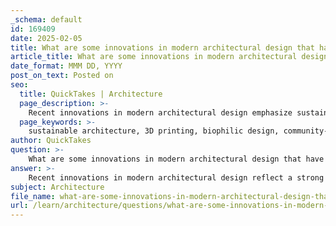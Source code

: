 ```yaml
---
_schema: default
id: 169409
date: 2025-02-05
title: What are some innovations in modern architectural design that have emerged recently?
article_title: What are some innovations in modern architectural design that have emerged recently?
date_format: MMM DD, YYYY
post_on_text: Posted on
seo:
  title: QuickTakes | Architecture
  page_description: >-
    Recent innovations in modern architectural design emphasize sustainability, technology integration, and community-focused approaches, highlighting trends like sustainable materials, 3D printing, biophilic design, and adaptive reuse.
  page_keywords: >-
    sustainable architecture, 3D printing, biophilic design, community-centered design, adaptive reuse, smart technology integration, floating homes, tiny homes, LED lighting applications
author: QuickTakes
question: >-
    What are some innovations in modern architectural design that have emerged recently?
answer: >-
    Recent innovations in modern architectural design reflect a strong emphasis on sustainability, technology integration, and community-centered approaches. Here are some key trends and innovations that have emerged recently:\n\n1. **Sustainable Architecture**: Sustainability has become a fundamental principle in architectural design. This includes the use of energy-efficient materials, passive solar architecture, and green roofs. Architects are increasingly focused on creating buildings that minimize environmental impact while maximizing resource efficiency.\n\n2. **3D Printing**: The advent of 3D printing technology is revolutionizing the construction process. It allows for the creation of complex and customized shapes with high precision, making building design more efficient, sustainable, and cost-effective. This technology is expected to play a significant role in shaping the future of architecture.\n\n3. **Biophilic Design**: There is a growing trend towards biophilic urbanism, which emphasizes the connection between nature and architecture. This design philosophy incorporates natural elements into buildings, such as ample natural light, green plants, and outdoor spaces, promoting well-being and a healthier living environment.\n\n4. **Community-Centered Design**: Modern architectural practices are increasingly focusing on inclusivity and accessibility. Designs are being developed to accommodate a diverse range of individuals, including those with disabilities. This trend aims to create spaces that are welcoming and functional for everyone.\n\n5. **Adaptive Reuse**: The trend of adaptive reuse continues to gain traction, where existing buildings are repurposed rather than demolished. This approach not only conserves resources but also preserves cultural heritage and reduces the environmental impact associated with new construction.\n\n6. **Smart Technology Integration**: The integration of smart technologies into architectural design is becoming more prevalent. This includes the use of Building Information Modeling (BIM) and the Internet of Things (IoT) to enhance building functionality, energy management, and user experience.\n\n7. **Floating and Tiny Homes**: Innovations in housing design are also evident with the rise of floating homes and tiny homes. These designs prioritize space efficiency, sustainability, and adaptability to changing living conditions, addressing modern challenges such as urban density and climate change.\n\n8. **LED Lighting Applications**: The use of LED lighting in architectural design is becoming more sophisticated, allowing for energy-efficient and aesthetically pleasing lighting solutions that enhance the overall ambiance of spaces.\n\nThese innovations reflect a broader shift in the architectural landscape towards creating healthier, more sustainable, and community-oriented environments. As we move forward, these trends are likely to continue shaping the future of architecture.
subject: Architecture
file_name: what-are-some-innovations-in-modern-architectural-design-that-have-emerged-recently.md
url: /learn/architecture/questions/what-are-some-innovations-in-modern-architectural-design-that-have-emerged-recently
---
```


&nbsp;